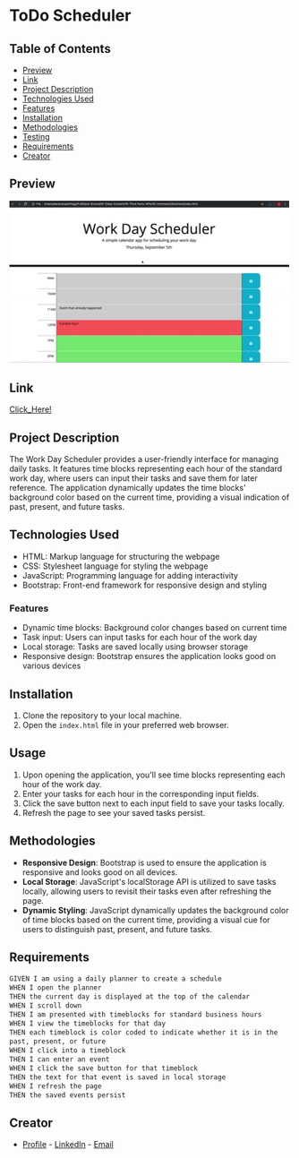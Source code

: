 # ToDo Scheduler

## Table of Contents

- [Preview](#preview)
- [Link](#link)
- [Project Description](#project-description)
- [Technologies Used](#technologies-used)
- [Features](#features)
- [Installation](#installation)
- [Methodologies](#methodologies)
- [Testing](#testing)
- [Requirements](#requirements)
- [Creator](#creator)

## Preview

<img width="500" alt="Tag" src="https://github.com/NateJonesIII/ToDoScheduler/blob/main/Assets/_images/05-third-party-apis-homework-demo.gif">

## Link

[Click_Here!](https://natejonesiii.github.io/workDayScheduler/)

## Project Description

The Work Day Scheduler provides a user-friendly interface for managing daily tasks. It features time blocks representing each hour of the standard work day, where users can input their tasks and save them for later reference. The application dynamically updates the time blocks' background color based on the current time, providing a visual indication of past, present, and future tasks.

## Technologies Used

- HTML: Markup language for structuring the webpage
- CSS: Stylesheet language for styling the webpage
- JavaScript: Programming language for adding interactivity
- Bootstrap: Front-end framework for responsive design and styling

### Features

- Dynamic time blocks: Background color changes based on current time
- Task input: Users can input tasks for each hour of the work day
- Local storage: Tasks are saved locally using browser storage
- Responsive design: Bootstrap ensures the application looks good on various devices

## Installation

1. Clone the repository to your local machine.
2. Open the `index.html` file in your preferred web browser.

## Usage

1. Upon opening the application, you'll see time blocks representing each hour of the work day.
2. Enter your tasks for each hour in the corresponding input fields.
3. Click the save button next to each input field to save your tasks locally.
4. Refresh the page to see your saved tasks persist.

## Methodologies

- **Responsive Design**: Bootstrap is used to ensure the application is responsive and looks good on all devices.
- **Local Storage**: JavaScript's localStorage API is utilized to save tasks locally, allowing users to revisit their tasks even after refreshing the page.
- **Dynamic Styling**: JavaScript dynamically updates the background color of time blocks based on the current time, providing a visual cue for users to distinguish past, present, and future tasks.

## Requirements

```
GIVEN I am using a daily planner to create a schedule
WHEN I open the planner
THEN the current day is displayed at the top of the calendar
WHEN I scroll down
THEN I am presented with timeblocks for standard business hours
WHEN I view the timeblocks for that day
THEN each timeblock is color coded to indicate whether it is in the past, present, or future
WHEN I click into a timeblock
THEN I can enter an event
WHEN I click the save button for that timeblock
THEN the text for that event is saved in local storage
WHEN I refresh the page
THEN the saved events persist
```

## Creator

- [Profile](https://github.com/NateJonesIII/ "Nathaniel Jones") - [LinkedIn](https://www.linkedin.com/in/nathaniel-jones/) - [Email](mailto:15nate.jones@gmail.com?subject=Hello "Hello Nate!")
